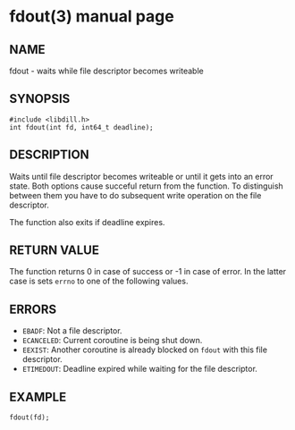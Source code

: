 # fdout(3) manual page

## NAME

fdout - waits while file descriptor becomes writeable

## SYNOPSIS

```
#include <libdill.h>
int fdout(int fd, int64_t deadline);
```

## DESCRIPTION

Waits until file descriptor becomes writeable or until it gets into an error state. Both options cause succeful return from the function. To distinguish between them you have to do subsequent write operation on the file descriptor.

The function also exits if deadline expires.

## RETURN VALUE

The function returns 0 in case of success or -1 in case of error. In the latter case is sets `errno` to one of the following values.

## ERRORS

* `EBADF`: Not a file descriptor.
* `ECANCELED`: Current coroutine is being shut down.
* `EEXIST`: Another coroutine is already blocked on `fdout` with this file descriptor.
* `ETIMEDOUT`: Deadline expired while waiting for the file descriptor.

## EXAMPLE

```
fdout(fd);
```

